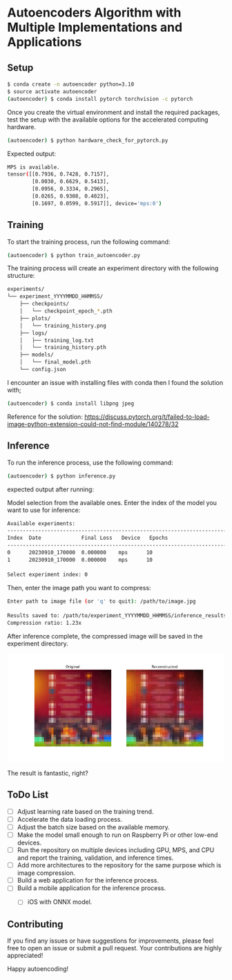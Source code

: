 # Autoencoders Algorithm with Multiple Implementations and Applications


## Setup

```bash
$ conda create -n autoencoder python=3.10
$ source activate autoencoder
(autoencoder) $ conda install pytorch torchvision -c pytorch
```

Once you create the virtual environment and install the required packages, test the setup with the available options for the accelerated computing hardware.

```bash
(autoencoder) $ python hardware_check_for_pytorch.py
```

Expected output:

```bash
MPS is available.
tensor([[0.7936, 0.7428, 0.7157],
        [0.0030, 0.6629, 0.5413],
        [0.0956, 0.3334, 0.2965],
        [0.0265, 0.9308, 0.4023],
        [0.1697, 0.0599, 0.5917]], device='mps:0')
```

## Training

To start the training process, run the following command:

```bash
(autoencoder) $ python train_autoencoder.py
```

The training process will create an experiment directory with the following structure:

```bash
experiments/
└── experiment_YYYYMMDD_HHMMSS/
    ├── checkpoints/
    │   └── checkpoint_epoch_*.pth
    ├── plots/
    │   └── training_history.png
    ├── logs/
    │   ├── training_log.txt
    │   └── training_history.pth
    ├── models/
    │   └── final_model.pth
    └── config.json
```

I encounter an issue with installing files with conda then I found the solution with;

```bash
(autoencoder) $ conda install libpng jpeg
```

Reference for the solution: https://discuss.pytorch.org/t/failed-to-load-image-python-extension-could-not-find-module/140278/32 


## Inference

To run the inference process, use the following command:

```bash
(autoencoder) $ python inference.py
```

expected output after running:

Model selection from the available ones. Enter the index of the model you want to use for inference: 

```bash
Available experiments:
--------------------------------------------------------------------------------
Index  Date             Final Loss   Device   Epochs
--------------------------------------------------------------------------------
0      20230910_170000  0.000000    mps      10
1      20230910_170000  0.000000    mps      10

Select experiment index: 0

```

Then, enter the image path you want to compress:

```bash
Enter path to image file (or 'q' to quit): /path/to/image.jpg

Results saved to: /path/to/experiment_YYYYMMDD_HHMMSS/inference_results/comparison_YYYYMMDD_HHMMSS.png
Compression ratio: 1.23x

```

After inference complete, the compressed image will be saved in the experiment directory.

![comparison-image](imgs/sample_comparison.png)


The result is fantastic, right?


## ToDo List

 - [ ] Adjust learning rate based on the training trend.
 - [ ] Accelerate the data loading process.
 - [ ] Adjust the batch size based on the available memory.
 - [ ] Make the model small enough to run on Raspberry Pi or other low-end devices.
 - [ ] Run the repository on multiple devices including GPU, MPS, and CPU and report the training, validation, and inference times.
 - [ ] Add more architectures to the repository for the same purpose which is image compression.
 - [ ] Build a web application for the inference process.
 - [ ] Build a mobile application for the inference process.
    + [ ] iOS with ONNX model.


## Contributing

If you find any issues or have suggestions for improvements, please feel free to open an issue or submit a pull request. Your contributions are highly appreciated!

Happy autoencoding!
